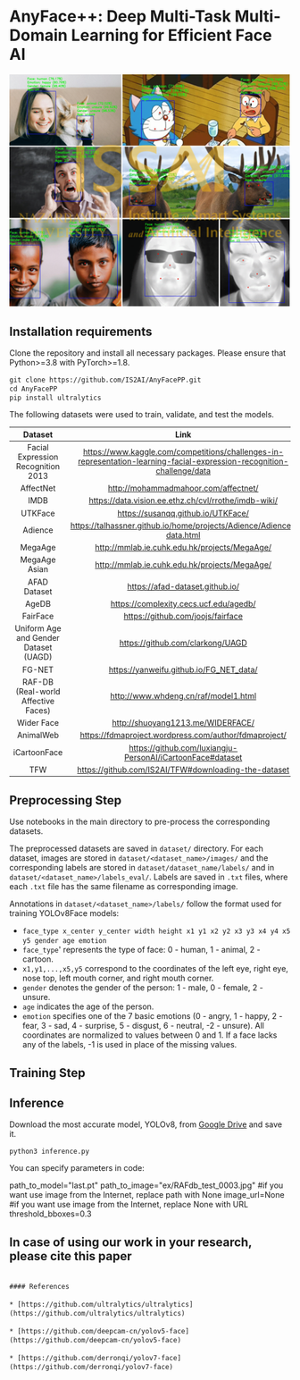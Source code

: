 # AnyFace++: Deep Multi-Task Multi-Domain Learning for Efficient Face AI
![Anyfacepp](https://github.com/IS2AI/AnyFacePP/blob/main/predictions.png)
## Installation requirements
Clone the repository and install all necessary packages. Please ensure that Python>=3.8 with PyTorch>=1.8.
```
git clone https://github.com/IS2AI/AnyFacePP.git
cd AnyFacePP
pip install ultralytics
```
The following datasets were used to train, validate, and test the models.

| Dataset | Link    |
| :---:   | :---: | 
| Facial Expression Recognition 2013 | https://www.kaggle.com/competitions/challenges-in-representation-learning-facial-expression-recognition-challenge/data  |
| AffectNet | http://mohammadmahoor.com/affectnet/  |
| IMDB | https://data.vision.ee.ethz.ch/cvl/rrothe/imdb-wiki/  |
| UTKFace | https://susanqq.github.io/UTKFace/  |
| Adience | https://talhassner.github.io/home/projects/Adience/Adience-data.html |
| MegaAge | http://mmlab.ie.cuhk.edu.hk/projects/MegaAge/  |
| MegaAge Asian | http://mmlab.ie.cuhk.edu.hk/projects/MegaAge/  | 
| AFAD Dataset | https://afad-dataset.github.io/  |
| AgeDB | https://complexity.cecs.ucf.edu/agedb/ |
| FairFace | https://github.com/joojs/fairface |
| Uniform Age and Gender Dataset (UAGD) | https://github.com/clarkong/UAGD  |
| FG-NET | https://yanweifu.github.io/FG_NET_data/  | 
| RAF-DB (Real-world Affective Faces) |  http://www.whdeng.cn/raf/model1.html | 
| Wider Face | http://shuoyang1213.me/WIDERFACE/  |
| AnimalWeb | 	https://fdmaproject.wordpress.com/author/fdmaproject/  |
| iCartoonFace | https://github.com/luxiangju-PersonAI/iCartoonFace#dataset |
| TFW | https://github.com/IS2AI/TFW#downloading-the-dataset  |

## Preprocessing Step

Use notebooks in the main directory to pre-process the corresponding datasets.

The preprocessed datasets are saved in `dataset/` directory. For each dataset, images are stored in `dataset/<dataset_name>/images/` and the corresponding labels are stored in `dataset/dataset_name/labels/` and in `dataset/<dataset_name>/labels_eval/`. Labels are saved in `.txt` files, where each `.txt` file has the same filename as corresponding image.

Annotations in `dataset/<dataset_name>/labels/` follow the format used for training YOLOv8Face models:

* `face_type x_center y_center width height x1 y1 x2 y2 x3 y3 x4 y4 x5 y5 gender age emotion`
* `face_type`' represents the type of face: 0 - human, 1 - animal, 2 - cartoon.
*  `x1,y1,...,x5,y5` correspond to the coordinates of the left eye, right eye, nose top, left mouth corner, and right mouth corner.
* `gender` denotes the gender of the person: 1 - male, 0 - female, 2 - unsure.
* `age` indicates the age of the person.
* `emotion` specifies one of the 7 basic emotions (0 - angry, 1 - happy, 2 - fear, 3 - sad, 4 - surprise, 5 - disgust, 6 - neutral, -2 - unsure).
All coordinates are normalized to values between 0 and 1. If a face lacks any of the labels, -1 is used in place of the missing values.

## Training Step


## Inference

Download the most accurate model, YOLOv8, from [Google Drive](link) and save it. 


   ```
   python3 inference.py
   ```
You can specify parameters in code:

   path_to_model="last.pt"
   path_to_image="ex/RAFdb_test_0003.jpg" #if you want use image from the Internet, replace path with None
   image_url=None #if you want use image from the Internet, replace None with URL
   threshold_bboxes=0.3 

## In case of using our work in your research, please cite this paper
```

#### References

* [https://github.com/ultralytics/ultralytics](https://github.com/ultralytics/ultralytics)

* [https://github.com/deepcam-cn/yolov5-face](https://github.com/deepcam-cn/yolov5-face)

* [https://github.com/derronqi/yolov7-face](https://github.com/derronqi/yolov7-face)
